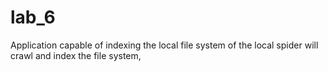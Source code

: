 # lab_6
Application capable of indexing the local file system of the local spider will crawl and index the file system, 
